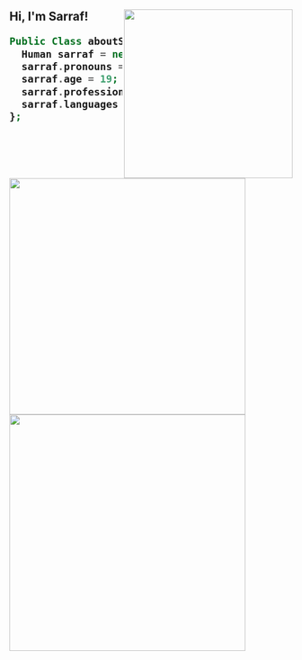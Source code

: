 <h2> Hi, I'm Sarraf!
<img align='right' width="300" src="https://user-images.githubusercontent.com/61262059/183800285-e6d8ce00-6785-4a4b-952e-1d919af479c7.png">
</em></p>

```php
Public Class aboutSarraf {
  Human sarraf = new Human();
  sarraf.pronouns = "he/him";
  sarraf.age = 19;
  sarraf.profession = "student";
  sarraf.languages = Java, Python, HTML, C++;
};
```
<br>
<br>

<img align="left" width="420" src="https://github-readme-stats.vercel.app/api?username=SARRAF-5757&count_private=true&show_icons=true&theme=tokyonight">
<img aligh="right" width="420" src="https://github-readme-stats.vercel.app/api/top-langs/?username=SARRAF-5757&layout=compact&count_private=true&theme=tokyonight">
